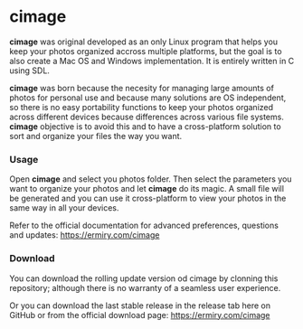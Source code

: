# cimage

**cimage** was original developed as an only Linux program that helps you keep your photos organized accross multiple platforms, but the goal is to also create a Mac OS and Windows implementation. It is entirely written in C using SDL.

**cimage** was born because the necesity for managing large amounts of photos for personal use and because many solutions are OS independent, so there is no easy portability functions to keep your photos organized across different devices because differences across various file systems. **cimage** objective is to avoid this and to have a cross-platform solution to sort and organize your files the way you want.

### Usage

Open **cimage** and select you photos folder. Then select the parameters you want to organize your photos and let **cimage** do its magic. A small file will be generated and you can use it cross-platform to view your photos in the same way in all your devices.

Refer to the official documentation for advanced preferences, questions and updates: https://ermiry.com/cimage

### Download 

You can download the rolling update version od cimage by clonning this repository; although there is no warranty of a seamless user experience.

Or you can download the last stable release in the release tab here on GitHub or from the official download page: https://ermiry.com/cimage
